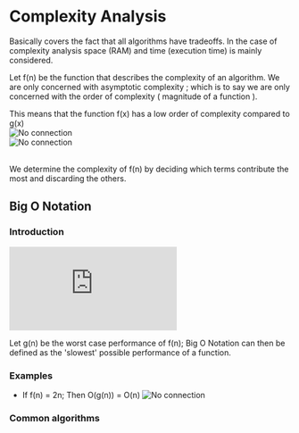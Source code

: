 # Complexity Analysis

Basically covers the fact that all algorithms have tradeoffs. In the case of complexity analysis space (RAM) and time (execution time) is mainly considered.

Let f(n) be the function that describes the complexity of an algorithm. We are only concerned with asymptotic complexity ; which is to say we are only concerned with the order of complexity ( magnitude of a function ).

This means that the function f(x) has a low order of complexity compared to g(x)<br>
![No connection](https://latex.codecogs.com/gif.latex?f(x)&space;=&space;x^2)<br>
![No connection](https://latex.codecogs.com/gif.latex?g(x)&space;=&space;x^3)<br><br>

We determine the complexity of f(n) by deciding which terms contribute the most and discarding the others.

## Big O Notation
### Introduction
![No connection](https://latex.codecogs.com/gif.latex?O%28g%28n%29%29)<br>

Let g(n) be the worst case performance of f(n); Big O Notation can then be defined as the 'slowest' possible performance of a function.

### Examples

* If f(n) = 2n; Then O(g(n)) = O(n)
![No connection](https://upload.wikimedia.org/wikipedia/commons/thumb/7/7e/Comparison_computational_complexity.svg/1920px-Comparison_computational_complexity.svg.png)

### Common algorithms

